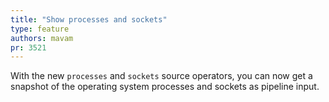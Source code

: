 ```yaml
---
title: "Show processes and sockets"
type: feature
authors: mavam
pr: 3521
---
```


With the new `processes` and `sockets` source operators, you can now get a
snapshot of the operating system processes and sockets as pipeline input.
